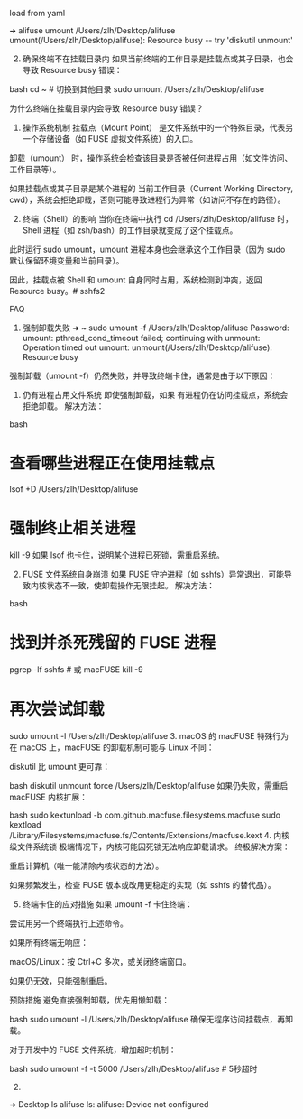 load from yaml

➜  alifuse umount /Users/zlh/Desktop/alifuse 
umount(/Users/zlh/Desktop/alifuse): Resource busy -- try 'diskutil unmount'

2. 确保终端不在挂载目录内
如果当前终端的工作目录是挂载点或其子目录，也会导致 Resource busy 错误：

bash
cd ~  # 切换到其他目录
sudo umount /Users/zlh/Desktop/alifuse

为什么终端在挂载目录内会导致 Resource busy 错误？
1. 操作系统机制
挂载点（Mount Point） 是文件系统中的一个特殊目录，代表另一个存储设备（如 FUSE 虚拟文件系统）的入口。

卸载（umount） 时，操作系统会检查该目录是否被任何进程占用（如文件访问、工作目录等）。

如果挂载点或其子目录是某个进程的 当前工作目录（Current Working Directory, cwd），系统会拒绝卸载，否则可能导致进程行为异常（如访问不存在的路径）。

2. 终端（Shell）的影响
当你在终端中执行 cd /Users/zlh/Desktop/alifuse 时，Shell 进程（如 zsh/bash）的工作目录就变成了这个挂载点。

此时运行 sudo umount，umount 进程本身也会继承这个工作目录（因为 sudo 默认保留环境变量和当前目录）。

因此，挂载点被 Shell 和 umount 自身同时占用，系统检测到冲突，返回 Resource busy。# sshfs2


FAQ
1. 强制卸载失败
➜  ~ sudo umount -f /Users/zlh/Desktop/alifuse
Password:
umount: pthread_cond_timeout failed; continuing with unmount: Operation timed out
umount: unmount(/Users/zlh/Desktop/alifuse): Resource busy

强制卸载（umount -f）仍然失败，并导致终端卡住，通常是由于以下原因：

1. 仍有进程占用文件系统
即使强制卸载，如果 有进程仍在访问挂载点，系统会拒绝卸载。
解决方法：

bash
# 查看哪些进程正在使用挂载点
lsof +D /Users/zlh/Desktop/alifuse

# 强制终止相关进程
kill -9 <PID>
如果 lsof 也卡住，说明某个进程已死锁，需重启系统。

2. FUSE 文件系统自身崩溃
如果 FUSE 守护进程（如 sshfs）异常退出，可能导致内核状态不一致，使卸载操作无限挂起。
解决方法：

bash
# 找到并杀死残留的 FUSE 进程
pgrep -lf sshfs  # 或 macFUSE
kill -9 <PID>

# 再次尝试卸载
sudo umount -l /Users/zlh/Desktop/alifuse
3. macOS 的 macFUSE 特殊行为
在 macOS 上，macFUSE 的卸载机制可能与 Linux 不同：

diskutil 比 umount 更可靠：

bash
diskutil unmount force /Users/zlh/Desktop/alifuse
如果仍失败，需重启 macFUSE 内核扩展：

bash
sudo kextunload -b com.github.macfuse.filesystems.macfuse
sudo kextload /Library/Filesystems/macfuse.fs/Contents/Extensions/macfuse.kext
4. 内核级文件系统锁
极端情况下，内核可能因死锁无法响应卸载请求。
终极解决方案：

重启计算机（唯一能清除内核状态的方法）。

如果频繁发生，检查 FUSE 版本或改用更稳定的实现（如 sshfs 的替代品）。

5. 终端卡住的应对措施
如果 umount -f 卡住终端：

尝试用另一个终端执行上述命令。

如果所有终端无响应：

macOS/Linux：按 Ctrl+C 多次，或关闭终端窗口。

如果仍无效，只能强制重启。

预防措施
避免直接强制卸载，优先用懒卸载：

bash
sudo umount -l /Users/zlh/Desktop/alifuse
确保无程序访问挂载点，再卸载。

对于开发中的 FUSE 文件系统，增加超时机制：

bash
sudo umount -f -t 5000 /Users/zlh/Desktop/alifuse  # 5秒超时


2. 
➜  Desktop ls alifuse
ls: alifuse: Device not configured